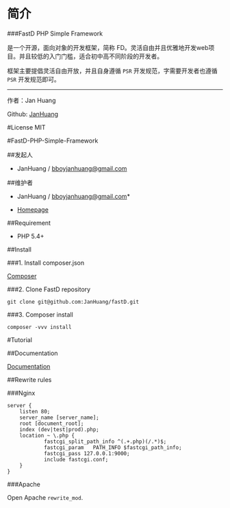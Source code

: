 # 简介

###FastD PHP Simple Framework 

是一个开源，面向对象的开发框架，简称 FD。灵活自由并且优雅地开发web项目。并且较低的入门门槛，适合初中高不同阶段的开发者。

框架主要提倡灵活自由开放，并且自身遵循 `PSR` 开发规范，字需要开发者也遵循 `PSR` 开发规范即可。

------

作者：Jan Huang

Github: [JanHuang](https://github.com/JanHuang)

#License MIT

#FastD-PHP-Simple-Framework

##发起人
* JanHuang / bboyjanhuang@gmail.com

##维护者

* JanHuang / bboyjanhuang@gmail.com* 
- [Homepage](http://www.fast-d.cn)

##Requirement

* PHP 5.4+

##Install

###1. Install composer.json

[Composer](https://getcomposer.org/download/)


###2. Clone FastD repository

```
git clone git@github.com:JanHuang/fastD.git
```

###3. Composer install

```
composer -vvv install
```

#Tutorial

##Documentation

[Documentation](http://www.fast-d.cn/docs/index.html)

##Rewrite rules

###Nginx

```
server {
    listen 80;
    server_name [server_name];
    root [document_root];
    index (dev|test|prod).php;
    location ~ \.php {
            fastcgi_split_path_info ^(.+.php)(/.*)$;
            fastcgi_param   PATH_INFO $fastcgi_path_info;
            fastcgi_pass 127.0.0.1:9000;
            include fastcgi.conf;
    }
}
```

###Apache

Open Apache `rewrite_mod`.


